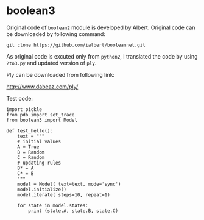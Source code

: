 # boolean3

Original code of `boolean2` module is developed by Albert. Original code can be downloaded by following command:

```
git clone https://github.com/ialbert/booleannet.git
```

As original code is excuted only from `python2`, I translated the code by using `2to3.py` and updated version of `ply`. 

Ply can be downloaded from following link:

http://www.dabeaz.com/ply/

Test code: 
```
import pickle 
from pdb import set_trace
from boolean3 import Model

def test_hello():
    text = """
    # initial values
    A = True
    B = Random
    C = Random
    # updating rules
    B* = A
    C* = B
    """
    model = Model( text=text, mode='sync')
    model.initialize()
    model.iterate( steps=10, repeat=1)
    
    for state in model.states:
        print (state.A, state.B, state.C)
```
